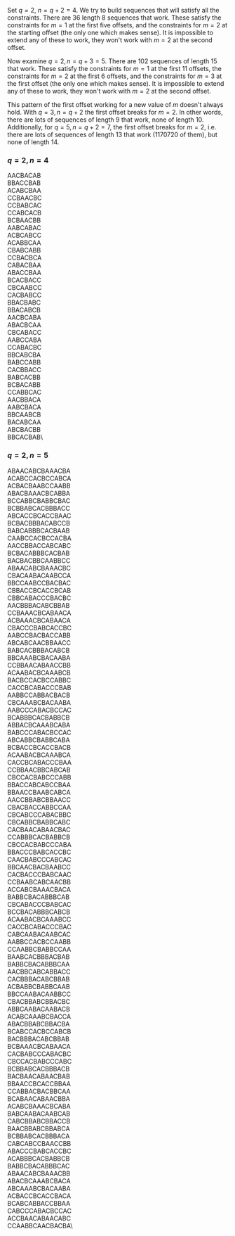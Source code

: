 Set $q=2$, $n = q + 2 = 4$. We try to build sequences that will satisfy all the constraints. There are $36$ length $8$ sequences that work. These satisfy the constraints for $m = 1$ at the first five offsets, and the constraints for $m = 2$ at the starting offset (the only one which makes sense). It is impossible to extend any of these to work, they won't work with $m = 2$ at the second offset.

Now examine $q = 2, n = q + 3 = 5$. There are $102$ sequences of length $15$ that work. These satisfy the constraints for $m = 1$ at the first $11$ offsets, the constraints for $m = 2$ at the first $6$ offsets, and the constraints for $m = 3$ at the first offset (the only one which makes sense). It is impossible to extend any of these to work, they won't work with $m = 2$ at the second offset.


This pattern of the first offset working for a new value of $m$ doesn't always hold. With $q=3, n = q + 2$ the first offset breaks for $m = 2$. In other words, there are lots of sequences of length $9$ that work, none of length $10$. Additionally, for $q=5, n = q + 2 = 7$, the first offset breaks for $m = 2$, i.e. there are lots of sequences of length $13$ that work ($1170720$ of them), but none of length $14$.



### $q = 2, n = 4$ <a name="one"></a>
AACBACAB\
BBACCBAB\
ACABCBAA\
CCBAACBC\
CCBABCAC\
CCABCACB\
BCBAACBB\
AABCABAC\
ACBCABCC\
ACABBCAA\
CBABCABB\
CCBACBCA\
CABACBAA\
ABACCBAA\
BCACBACC\
CBCAABCC\
CACBABCC\
BBACBABC\
BBACABCB\
AACBCABA\
ABACBCAA\
CBCABACC\
AABCCABA\
CCABACBC\
BBCABCBA\
BABCCABB\
CACBBACC\
BABCACBB\
BCBACABB\
CCABBCAC\
AACBBACA\
AABCBACA\
BBCAABCB\
BACABCAA\
ABCBACBB\
BBCACBAB\

### $q = 2, n = 5$ <a name="two"></a>

ABAACABCBAAACBA\
ACABCCACBCCABCA\
ACBACBAABCCAABB\
ABACBAAACBCABBA\
BCCABBCBABBCBAC\
BCBBABCACBBBACC\
ABCACCBCACCBAAC\
BCBACBBBACABCCB\
BABCABBBCACBAAB\
CAABCCACBCCACBA\
AACCBBACCABCABC\
BCBACABBBCACBAB\
BACBACBBCAABBCC\
ABAACABCBAAACBC\
CBACAABACAABCCA\
BBCCAABCCBACBAC\
CBBACCBCACCBCAB\
CBBCABACCCBACBC\
AACBBBACABCBBAB\
CCBAAACBCABAACA\
ACBAAACBCABAACA\
CBACCCBABCACCBC\
AABCCBACBACCABB\
ABCABCAACBBAACC\
BABCACBBBACABCB\
BBCAAABCBACAABA\
CCBBAACABAACCBB\
ACAABACBCAAABCB\
BACBCCACBCCABBC\
CACCBCABACCCBAB\
AABBCCABBACBACB\
CBCAAABCBACAABA\
AABCCCABACBCCAC\
BCABBBCACBABBCB\
ABBACBCAAABCABA\
BABCCCABACBCCAC\
ABCABBCBABBCABA\
BCBACCBCACCBACB\
ACAABACBCAAABCA\
CACCBCABACCCBAA\
CCBBAACBBCABCAB\
CBCCACBABCCCABB\
BBACCABCABCCBAA\
BBAACCBAABCABCA\
AACCBBABCBBAACC\
CBACBACCABBCCAA\
CBCABCCCABACBBC\
CBCABBCBABBCABC\
CACBAACABAACBAC\
CCABBBCACBABBCB\
CBCCACBABCCCABA\
BBACCCBABCACCBC\
CAACBABCCCABCAC\
BBCAACBACBAABCC\
CACBACCCBABCAAC\
CCBAABCABCAACBB\
ACCABCBAAACBACA\
BABBCBACABBBCAB\
CBCABACCCBABCAC\
BCCBACABBBCABCB\
ACAABACBCAAABCC\
CACCBCABACCCBAC\
CABCAABACAABCAC\
AABBCCACBCCAABB\
CCAABBCBABBCCAA\
BAABCACBBBACBAB\
BABBCBACABBBCAA\
AACBBCABCABBACC\
CACBBBACABCBBAB\
ACBABBCBABBCAAB\
BBCCAABACAABBCC\
CBACBBABCBBACBC\
ABBCAABACAABACB\
ACABCAAABCBACCA\
ABACBBABCBBACBA\
BCABCCACBCCABCB\
BACBBBACABCBBAB\
BCBAAACBCABAACA\
CACBABCCCABACBC\
CBCCACBABCCCABC\
BCBBABCACBBBACB\
BACBAACABAACBAB\
BBAACCBCACCBBAA\
CCABBACBACBBCAA\
BCABAACABAACBBA\
ACABCBAAACBCABA\
BABCAABACAABCAB\
CABCBBABCBBACCB\
BAACBBABCBBABCA\
BCBBABCACBBBACA\
CABCABCCBAACCBB\
ABACCCBABCACCBC\
ACABBBCACBABBCB\
BABBCBACABBBCAC\
ABAACABCBAAACBB\
ABACBCAAABCBACA\
ABCAAABCBACAABA\
ACBACCBCACCBACA\
BCABCABBACCBBAA\
CABCCCABACBCCAC\
ACCBAACABAACABC\
CCAABBCAACBACBA\